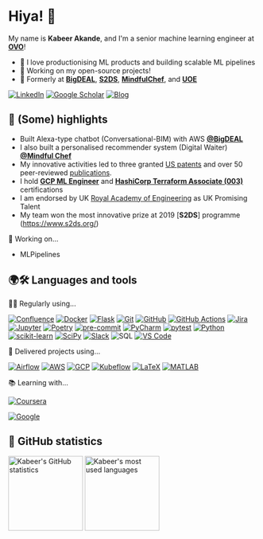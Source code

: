 # Hiya! 👋

My name is **Kabeer Akande**, and I'm a senior machine learning engineer at [**OVO**](https://www.ovoenergy.com/)!

- 💛 I love productionising ML products and building scalable ML pipelines
- 🌱 Working on my open-source projects!
- 🔭 Formerly at [**BigDEAL**](https://www1.uwe.ac.uk/bl/research/big-deal.aspx), [**S2DS**](http://www.s2ds.org/), [**MindfulChef**](https://www.mindfulchef.com/), and [**UOE**](https://www.eng.ed.ac.uk/)


[![LinkedIn](https://img.shields.io/badge/-Kabeer%20Akande-0A66C2?style=for-the-badge&logo=LinkedIn&logoColor=FFFFFF)](https://www.linkedin.com/in/koakande/)
[![Google Scholar](https://img.shields.io/badge/-Kabeer%20Akande-4285F4?style=for-the-badge&logo=Google%20Scholar&logoColor=FFFFFF)](https://scholar.google.com/citations?user=PiWvuqYAAAAJ&hl=en)
[![Blog](https://img.shields.io/badge/-Kabeer%20Akande-3775A9?style=for-the-badge&logo=PyPI&logoColor=FFFFFF)](https://kbakande.github.io/)

## 🚀 (Some) highlights

- Built Alexa-type chatbot (Conversational-BIM) with AWS [**@BigDEAL**](https://www1.uwe.ac.uk/bl/research/big-deal.aspx)
- I also built a personalised recommender system (Digital Waiter) [**@Mindful Chef**](https://www.mindfulchef.com/)
- My innovative activities led to three granted [US patents](https://uspto.report/company/Akande-Kabiru) and over 50 peer-reviewed [publications](https://scholar.google.co.uk/citations?user=PiWvuqYAAAAJ&hl=en).
- I hold  [**GCP ML Engineer**](https://www.credential.net/cf4c85e8-6e3b-4791-8ed5-8ad20af8f841?key=692460154c57397d4e6268c41719c602a87fa98011d70b86adf7570070660436) and [**HashiCorp Terraform Associate (003)**](https://www.credly.com/badges/eacd21df-2f7a-4690-bc69-7d90b5301343/public_url) certifications
- I am endorsed by UK [Royal Academy of Engineering](https://raeng.org.uk/programmes-and-prizes/programmes/international-programmes/global-talent-visa) as UK Promising Talent
- My team won the most innovative prize at 2019 [**S2DS**] programme (https://www.s2ds.org/)

🚢 Working on...

- MLPipelines

## 🌍🛠 Languages and tools 

👨‍💻 Regularly using...

[![Confluence](https://img.shields.io/badge/-Confluence-172B4D?style=for-the-badge&logo=Confluence&logoColor=FFFFFF)](https://www.atlassian.com/software/confluence/)
[![Docker](https://img.shields.io/badge/-Docker-2496ED?style=for-the-badge&logo=Docker&logoColor=FFFFFF)](https://www.docker.com/)
[![Flask](https://img.shields.io/badge/-Flask-000000?style=for-the-badge&logo=Flask&logoColor=FFFFFF)](https://flask.palletsprojects.com/)
[![Git](https://img.shields.io/badge/-Git-F05032?style=for-the-badge&logo=Git&logoColor=FFFFFF)](https://git-scm.com/)
[![GitHub](https://img.shields.io/badge/-GitHub-181717?style=for-the-badge&logo=GitHub&logoColor=FFFFFF)](https://www.github.com/)
[![GitHub Actions](https://img.shields.io/badge/-GitHub%20Actions-2088FF?style=for-the-badge&logo=GitHub%20Actions&logoColor=FFFFFF)](https://github.com/features/actions/)
[![Jira](https://img.shields.io/badge/-Jira-0052CC?style=for-the-badge&logo=Jira-Software&logoColor=FFFFFF)](https://www.atlassian.com/software/jira/)
[![Jupyter](https://img.shields.io/badge/-Jupyter-F37626?style=for-the-badge&logo=Jupyter&logoColor=FFFFFF)](https://jupyter.org/)
[![Poetry](https://img.shields.io/badge/-Poetry-60A5FA?style=for-the-badge&logo=Poetry&logoColor=FFFFFF)](https://python-poetry.org/)
[![pre-commit](https://img.shields.io/badge/-pre--commit-FAB040?style=for-the-badge&logo=pre-commit&logoColor=000000)](https://pre-commit.com/)
[![PyCharm](https://img.shields.io/badge/-PyCharm-000000?style=for-the-badge&logo=PyCharm&logoColor=FFFFFF)](https://www.jetbrains.com/pycharm/)
[![pytest](https://img.shields.io/badge/-pytest-0A9EDC?style=for-the-badge&logo=pytest&logoColor=FFFFFF)](https://docs.pytest.org/)
[![Python](https://img.shields.io/badge/-Python-3776AB?style=for-the-badge&logo=Python&logoColor=FFFFFF)](https://www.python.org/)
[![scikit-learn](https://img.shields.io/badge/-scikit--learn-F7931E?style=for-the-badge&logo=scikit-learn&logoColor=FFFFFF)](https://scikit-learn.org/)
[![SciPy](https://img.shields.io/badge/-SciPy-8CAAE6?style=for-the-badge&logo=SciPy&logoColor=FFFFFF)](https://www.scipy.org/)
[![Slack](https://img.shields.io/badge/-Slack-4A154B?style=for-the-badge&logo=Slack&logoColor=FFFFFF)](https://slack.com/)
![SQL](https://img.shields.io/badge/-SQL-000000?style=for-the-badge&logo=&logoColor=FFFFFF)
[![VS Code](https://img.shields.io/badge/-VS%20Code-007ACC?style=for-the-badge&logo=Visual%20Studio%20Code&logoColor=FFFFFF)](https://code.visualstudio.com/)

🎉 Delivered projects using...

[![Airflow](https://img.shields.io/badge/-Airflow-017CEE?style=for-the-badge&logo=Apache%20Airflow&logoColor=FFFFFF)](https://airflow.apache.org/)
[![AWS](https://img.shields.io/badge/-AWS-232F3E?style=for-the-badge&logo=Amazon%20AWS&logoColor=FFFFFF)](https://aws.amazon.com/)
[![GCP](https://img.shields.io/badge/-GCP-4285F4?style=for-the-badge&logo=Google%20Cloud&logoColor=FFFFFF)](https://cloud.google.com/)
[![Kubeflow](https://img.shields.io/badge/-Kubeflow-213D7A?style=for-the-badge&logo=Kubeflow&logoColor=FFFFFF)](https://www.kubeflow.org/)
[![LaTeX](https://img.shields.io/badge/-LaTeX-008080?style=for-the-badge&logo=LaTeX&logoColor=FFFFFF)](https://www.latex-project.org/)
[![MATLAB](https://img.shields.io/badge/-MATLAB-0076A8?style=for-the-badge&logo=Mathworks&logoColor=FFFFFF)](https://www.mathworks.com/products/matlab.html)

📚 Learning with...

[![Coursera](https://img.shields.io/badge/-Coursera-0056D2?style=for-the-badge&logo=Coursera&logoColor=FFFFFF)](https://www.coursera.org/)

[![Google](https://img.shields.io/badge/Google_Cloud-4285F4?style=for-the-badge&logo=google-cloud&logoColor=white)](https://www.cloudskillsboost.google/)

## 🧮 GitHub statistics

<p>
    <img height="150" src="https://github-readme-stats.vercel.app/api?username=kbakande&count_private=true&show_icons=true&hide_title=true" alt="Kabeer's GitHub statistics">
    <img height="150" src="https://github-readme-stats.vercel.app/api/top-langs/?username=kbakande&layout=compact&custom_title=Most%20used%20languages" alt="Kabeer's most used languages">
</p>